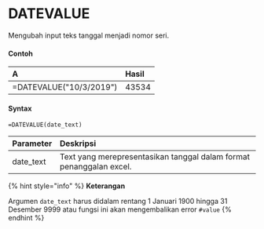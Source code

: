 # DATEVALUE

Mengubah input teks tanggal menjadi nomor seri.

#### Contoh

| A | Hasil |
| :--- | :--- |
| =DATEVALUE\("10/3/2019"\) | 43534 |

#### Syntax

```text
=DATEVALUE(date_text)
```

| Parameter | Deskripsi |
| :--- | :--- |
| date\_text | Text yang merepresentasikan tanggal dalam format penanggalan excel. |

{% hint style="info" %}
**Keterangan**

Argumen `date_text` harus didalam rentang 1 Januari 1900 hingga 31 Desember 9999 atau fungsi ini akan mengembalikan error `#value` 
{% endhint %}

